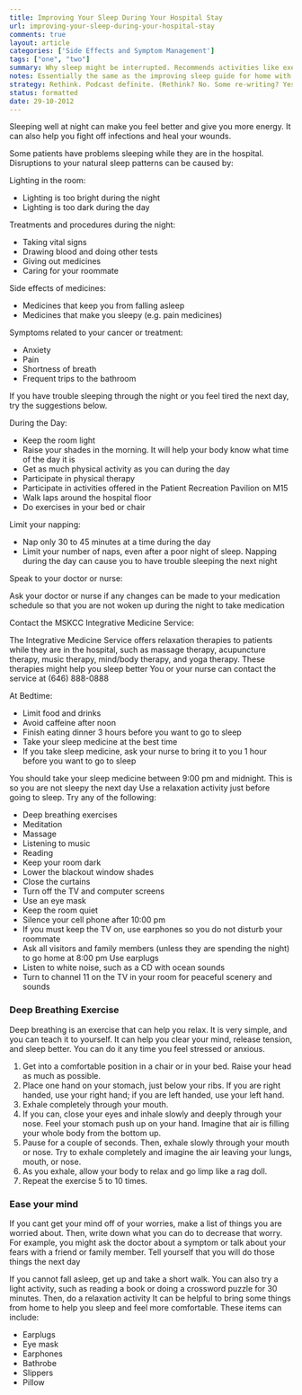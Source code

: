 ```yaml
---
title: Improving Your Sleep During Your Hospital Stay
url: improving-your-sleep-during-your-hospital-stay
comments: true
layout: article
categories: ['Side Effects and Symptom Management']
tags: ["one", "two"]
summary: Why sleep might be interrupted. Recommends activities like exercise, getting outdoors, limiting napping, dimming lights at night, limiting foods before sleep, relaxing before sleeping. 
notes: Essentially the same as the improving sleep guide for home with some information about disruptions to sleep in the hospital. Could be re-structured; practical guidance and immediate actions listed after longer-term actions (contact integrative care is suggested before limiting caffeine before bed time). The text reads like a list - not a soothing, helpful guide to falling asleep. 
strategy: Rethink. Podcast definite. (Rethink? No. Some re-writing? Yes. Graphics or diagrams? No. Photography? No. Podcast or audio? Yes. Video? No)
status: formatted
date: 29-10-2012
---
```

Sleeping well at night can make you feel better and give you more energy. It can also help you fight off infections and heal your wounds.

Some patients have problems sleeping while they are in the hospital. Disruptions to your natural sleep patterns can be caused by:

Lighting in the room:

* Lighting is too bright during the night
* Lighting is too dark during the day

Treatments and procedures during the night:

* Taking vital signs
* Drawing blood and doing other tests  
* Giving out medicines
* Caring for your roommate 

Side effects of medicines:

* Medicines that keep you from falling asleep
* Medicines that make you sleepy (e.g. pain medicines) 

Symptoms related to your cancer or treatment:

* Anxiety
* Pain
* Shortness of breath
* Frequent trips to the bathroom

If you have trouble sleeping through the night or you feel tired the next day, try the suggestions below.

During the Day:

* Keep the room light
* Raise your shades in the morning. It will help your body know what time of the day it is
* Get as much physical activity as you can during the day
* Participate in physical therapy
* Participate in activities offered in the Patient Recreation Pavilion on M15  
* Walk laps around the hospital floor
* Do exercises in your bed or chair

Limit your napping:
 
* Nap only 30 to 45 minutes at a time during the day
* Limit your number of naps, even after a poor night of sleep. Napping during the day can cause you to have trouble sleeping the next night

Speak to your doctor or nurse:

Ask your doctor or nurse if any changes can be made to your medication schedule so that you are not woken up during the night to take medication

Contact the MSKCC Integrative Medicine Service:

The Integrative Medicine Service offers relaxation therapies to patients while they are in the hospital, such as massage therapy, acupuncture therapy, music therapy, mind/body therapy, and yoga therapy. These therapies might help you sleep better
 You or your nurse can contact the service at (646) 888-0888

At Bedtime: 

* Limit food and drinks
* Avoid caffeine after noon
* Finish eating dinner 3 hours before you want to go to sleep
* Take your sleep medicine at the best time
* If you take sleep medicine, ask your nurse to bring it to you 1 hour before you want to go to sleep

You should take your sleep medicine between 9:00 pm and midnight. This is so you are not sleepy the next day
Use a relaxation activity just before going to sleep. Try any of the following:

* Deep breathing exercises  
* Meditation
* Massage
* Listening to music
* Reading
* Keep your room dark
* Lower the blackout window shades
* Close the curtains
* Turn off the TV and computer screens  
* Use an eye mask
* Keep the room quiet
* Silence your cell phone after 10:00 pm
* If you must keep the TV on, use earphones so you do not disturb your roommate
* Ask all visitors and family members (unless they are spending the night) to go home at 8:00 pm  Use earplugs
* Listen to white noise, such as a CD with ocean sounds
* Turn to channel 11 on the TV in your room for peaceful scenery and sounds

### Deep Breathing Exercise
Deep breathing is an exercise that can help you relax. It is very simple, and you can teach it to yourself. It can help you clear your mind, release tension, and sleep better. You can do it any time you feel stressed or anxious.

1. Get into a comfortable position in a chair or in your bed. Raise your head as much as possible.
2. Place one hand on your stomach, just below your ribs. If you are right handed, use your right hand; if you are left handed, use your left hand.
3. Exhale completely through your mouth.
4. If you can, close your eyes and inhale slowly and deeply through your nose.
Feel your stomach push up on your hand. Imagine that air is filling your whole body from the bottom up.
5. Pause for a couple of seconds. Then, exhale slowly through your mouth or nose. Try
to exhale completely and imagine the air leaving your lungs, mouth, or nose.
6. As you exhale, allow your body to relax and go limp like a rag doll.
7. Repeat the exercise 5 to 10 times.

### Ease your mind
If you cant get your mind off of your worries, make a list of things you are worried about. Then, write down what you can do to decrease that worry. For example, you might ask the doctor about a symptom or talk about your fears with a friend or family member. Tell yourself that you will do those things the next day

If you cannot fall asleep, get up and take a short walk. You can also try a light activity, such as reading a book or doing a crossword puzzle for 30 minutes. Then, do a relaxation activity
It can be helpful to bring some things from home to help you sleep and feel more comfortable. These items can include:

* Earplugs
* Eye mask  
* Earphones
* Bathrobe 
* Slippers
* Pillow
